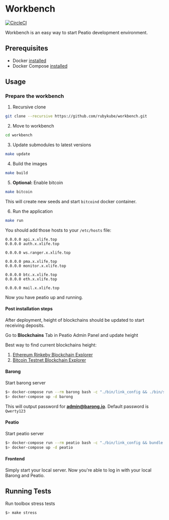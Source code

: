 [circleci]: https://circleci.com/gh/rubykube/workbench

# Workbench

[![CircleCI](https://circleci.com/gh/rubykube/workbench.svg?style=svg)][circleci]

Workbench is an easy way to start Peatio development environment.

## Prerequisites

- Docker [installed](https://docs.docker.com/engine/installation/)
- Docker Compose [installed](https://docs.docker.com/compose/install/)

## Usage

### Prepare the workbench

1. Recursive clone

```sh
git clone --recursive https://github.com/rubykube/workbench.git
```

2. Move to workbench

```sh
cd workbench
```

3. Update submodules to latest versions

```sh
make update
```

4. Build the images

```sh
make build
```

5. **Optional:** Enable bitcoin

```sh
make bitcoin
```

This will create new seeds and start `bitcoind` docker container.

6. Run the application

```sh
make run
```

You should add those hosts to your `/etc/hosts` file:

```
0.0.0.0 api.x.xlife.top
0.0.0.0 auth.x.xlife.top

0.0.0.0 ws.ranger.x.xlife.top

0.0.0.0 pma.x.xlife.top
0.0.0.0 monitor.x.xlife.top

0.0.0.0 btc.x.xlife.top
0.0.0.0 eth.x.xlife.top

0.0.0.0 mail.x.xlife.top
```

Now you have peatio up and running.

#### Post installation steps

After deployment, height of blockchains should be updated to start receiving deposits.

Go to **Blockchains** Tab in Peatio Admin Panel and update height

Best way to find current blockchains height:

1. [Ethereum Rinkeby Blockchain Explorer](https://rinkeby.etherscan.io)
2. [Bitcoin Testnet Blockchain Explorer](https://testnet.blockchain.info)

#### Barong

Start barong server

```sh
$> docker-compose run --rm barong bash -c "./bin/link_config && ./bin/setup"
$> docker-compose up -d barong
```

This will output password for **admin@barong.io**. Default password is `Qwerty123`

#### Peatio

Start peatio server

```sh
$> docker-compose run --rm peatio bash -c "./bin/link_config && bundle exec rake db:create db:migrate db:seed"
$> docker-compose up -d peatio
```

#### Frontend

Simply start your local server. Now you're able to log in with your local Barong and Peatio.

## Running Tests

Run toolbox stress tests

```sh
$> make stress
```
